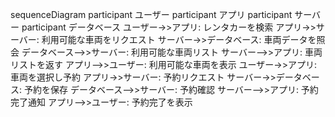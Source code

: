 sequenceDiagram
    participant ユーザー
    participant アプリ
    participant サーバー
    participant データベース
    ユーザー->>アプリ: レンタカーを検索
    アプリ->>サーバー: 利用可能な車両をリクエスト
    サーバー->>データベース: 車両データを照会
    データベース-->>サーバー: 利用可能な車両リスト
    サーバー-->>アプリ: 車両リストを返す
    アプリ-->>ユーザー: 利用可能な車両を表示
    ユーザー->>アプリ: 車両を選択し予約
    アプリ->>サーバー: 予約リクエスト
    サーバー->>データベース: 予約を保存
    データベース-->>サーバー: 予約確認
    サーバー-->>アプリ: 予約完了通知
    アプリ-->>ユーザー: 予約完了を表示
    